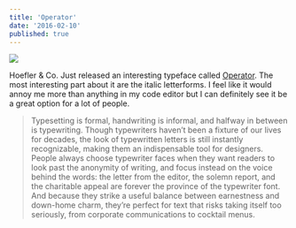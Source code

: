 ```yaml
---
title: 'Operator'
date: '2016-02-10'
published: true
---
```


![](https://dl.dropbox.com/s/u6diec6gt56nrb3/IMG_3236.JPG?dl=0)

Hoefler & Co. Just released an interesting typeface called [Operator](http://www.typography.com/fonts/). The most interesting part about it are the italic letterforms. I feel like it would annoy me more than anything in my code editor but I can definitely see it be a great option for a lot of people.

> Typesetting is formal, handwriting is informal, and halfway in between is typewriting. Though typewriters haven’t been a fixture of our lives for decades, the look of typewritten letters is still instantly recognizable, making them an indispensable tool for designers. People always choose typewriter faces when they want readers to look past the anonymity of writing, and focus instead on the voice behind the words: the letter from the editor, the solemn report, and the charitable appeal are forever the province of the typewriter font. And because they strike a useful balance between earnestness and down-home charm, they’re perfect for text that risks taking itself too seriously, from corporate communications to cocktail menus.